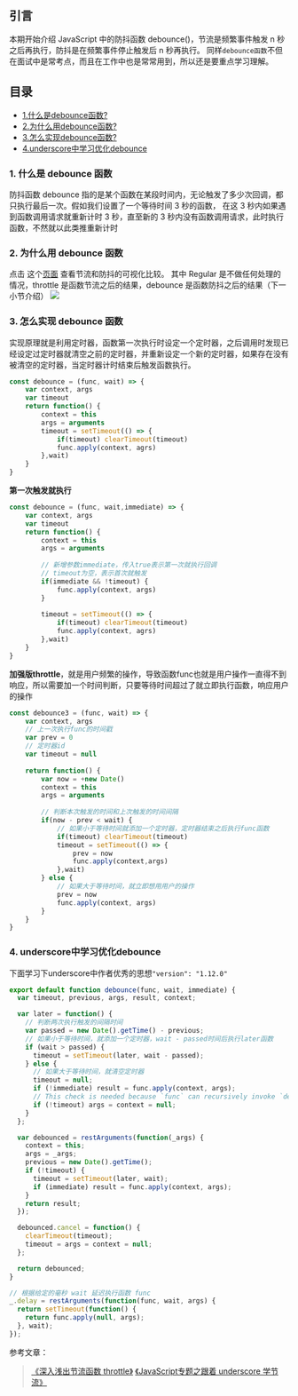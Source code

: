 ## 引言
本期开始介绍 JavaScript 中的防抖函数 debounce()，节流是频繁事件触发 n 秒之后再执行，防抖是在频繁事件停止触发后 n 秒再执行。
同样`debounce函数`不但在面试中是常考点，而且在工作中也是常常用到，所以还是要重点学习理解。


## 目录
- [1.什么是debounce函数?](#1-什么是-debounce-函数)
- [2.为什么用debounce函数?](#2-为什么用-debounce-函数)
- [3.怎么实现debounce函数?](#3-怎么实现-debounce-函数)
- [4.underscore中学习优化debounce](#4-underscore中学习优化debounce)


### 1. 什么是 debounce 函数
防抖函数 debounce 指的是某个函数在某段时间内，无论触发了多少次回调，都只执行最后一次。假如我们设置了一个等待时间 3 秒的函数，
在这 3 秒内如果遇到函数调用请求就重新计时 3 秒，直至新的 3 秒内没有函数调用请求，此时执行函数，不然就以此类推重新计时

### 2. 为什么用 debounce 函数
点击 这个[页面](http://demo.nimius.net/debounce_throttle/) 查看节流和防抖的可视化比较。
其中 Regular 是不做任何处理的情况，throttle 是函数节流之后的结果，debounce 是函数防抖之后的结果（下一小节介绍）
![](JavaScript专题之从underscore学习节流_files/1.jpg)


### 3. 怎么实现 debounce 函数
实现原理就是利用定时器，函数第一次执行时设定一个定时器，之后调用时发现已经设定过定时器就清空之前的定时器，并重新设定一个新的定时器，如果存在没有被清空的定时器，当定时器计时结束后触发函数执行。
```js
const debounce = (func, wait) => {
	var context, args
	var timeout
	return function() {
		context = this
		args = arguments
		timeout = setTimeout(() => {
			if(timeout) clearTimeout(timeout)
			func.apply(context, agrs)
		},wait)
	}
}
```
**第一次触发就执行**
```js
const debounce = (func, wait,immediate) => {
	var context, args
	var timeout
	return function() {
		context = this
		args = arguments
		
		// 新增参数immediate，传入true表示第一次就执行回调
		// timeout为空，表示首次就触发
		if(immediate && !timeout) {
			func.apply(context, args)
		}
		
		timeout = setTimeout(() => {
			if(timeout) clearTimeout(timeout)
			func.apply(context, agrs)
		},wait)
	}
}
```

**加强版throttle**，就是用户频繁的操作，导致函数func也就是用户操作一直得不到响应，所以需要加一个时间判断，只要等待时间超过了就立即执行函数，响应用户的操作
```js
const debounce3 = (func, wait) => {
	var context, args
	// 上一次执行func的时间戳
	var prev = 0
	// 定时器id
	var timeout = null
	
	return function() {
		var now = +new Date()
		context = this
		args = arguments
		
		// 判断本次触发的时间和上次触发的时间间隔
		if(now - prev < wait) {
			// 如果小于等待时间就添加一个定时器，定时器结束之后执行func函数
			if(timeout) clearTimeout(timeout)
			timeout = setTimeout(() => {
				prev = now
				func.apply(context,args)
			},wait)
		} else {
			// 如果大于等待时间，就立即想用用户的操作
			prev = now
			func.apply(context, args)
		}
	}
}
```

### 4. underscore中学习优化debounce
下面学习下underscore中作者优秀的思想`"version": "1.12.0"`
```js
export default function debounce(func, wait, immediate) {
  var timeout, previous, args, result, context;

  var later = function() {
	// 判断两次执行触发的间隔时间
    var passed = new Date().getTime() - previous;
	// 如果小于等待时间，就添加一个定时器，wait - passed时间后执行later函数
    if (wait > passed) {
      timeout = setTimeout(later, wait - passed);
    } else {
      // 如果大于等待时间，就清空定时器
      timeout = null;
      if (!immediate) result = func.apply(context, args);
      // This check is needed because `func` can recursively invoke `debounced`.
      if (!timeout) args = context = null;
    }
  };

  var debounced = restArguments(function(_args) {
    context = this;
    args = _args;
    previous = new Date().getTime();
    if (!timeout) {
      timeout = setTimeout(later, wait);
      if (immediate) result = func.apply(context, args);
    }
    return result;
  });

  debounced.cancel = function() {
    clearTimeout(timeout);
    timeout = args = context = null;
  };

  return debounced;
}

// 根据给定的毫秒 wait 延迟执行函数 func
_.delay = restArguments(function(func, wait, args) {
  return setTimeout(function() {
    return func.apply(null, args);
  }, wait);
});

```

参考文章：
> [《深入浅出节流函数 throttle》](https://www.muyiy.cn/blog/7/7.2.html)
[《JavaScript专题之跟着 underscore 学节流》](https://github.com/mqyqingfeng/Blog/issues/26)
